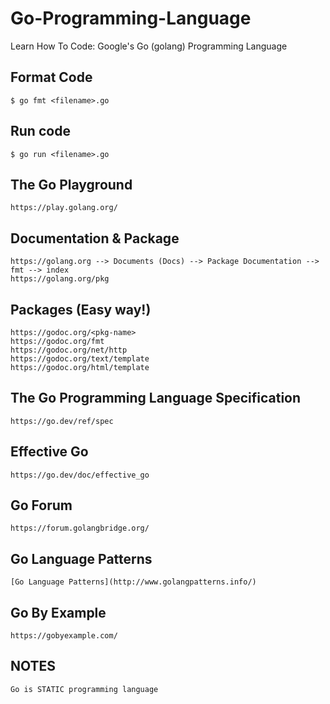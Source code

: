 # Go-Programming-Language
Learn How To Code: Google's Go (golang) Programming Language

## Format Code
```
$ go fmt <filename>.go
```

## Run code
```
$ go run <filename>.go
```

## The Go Playground
```
https://play.golang.org/
```

## Documentation & Package
```
https://golang.org --> Documents (Docs) --> Package Documentation --> fmt --> index
https://golang.org/pkg
```

## Packages (Easy way!)
```
https://godoc.org/<pkg-name>
https://godoc.org/fmt
https://godoc.org/net/http
https://godoc.org/text/template
https://godoc.org/html/template
```
## The Go Programming Language Specification
```
https://go.dev/ref/spec
```

## Effective Go
```
https://go.dev/doc/effective_go
```

## Go Forum
```
https://forum.golangbridge.org/
```

## Go Language Patterns
```
[Go Language Patterns](http://www.golangpatterns.info/)
```

## Go By Example
```
https://gobyexample.com/
```

## NOTES
```
Go is STATIC programming language
```
